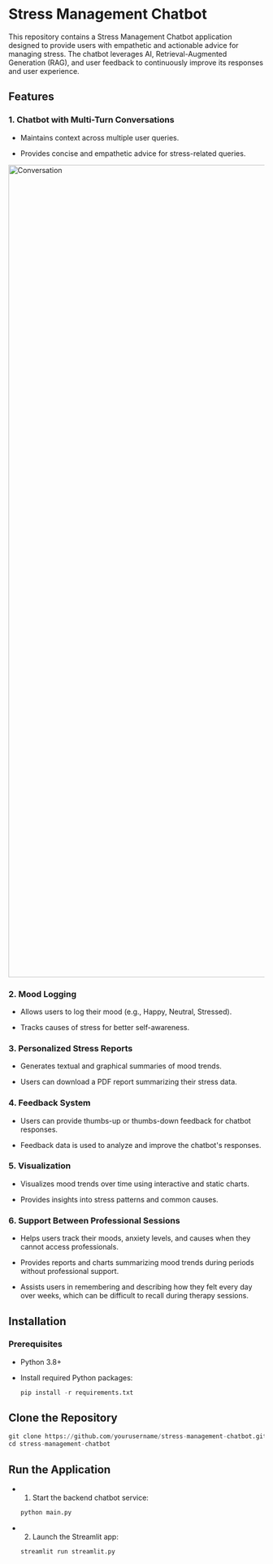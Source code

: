 # Stress Management Chatbot

This repository contains a Stress Management Chatbot application designed to provide users with empathetic and actionable advice for managing stress. The chatbot leverages AI, Retrieval-Augmented Generation (RAG), and user feedback to continuously improve its responses and user experience.


## Features

### 1. Chatbot with Multi-Turn Conversations

- Maintains context across multiple user queries.

- Provides concise and empathetic advice for stress-related queries.

<img width="1600" alt="Conversation" src="https://github.com/user-attachments/assets/3361ad15-98f5-41b5-b97e-aa5ef2669ce8" />

### 2. Mood Logging

- Allows users to log their mood (e.g., Happy, Neutral, Stressed).

- Tracks causes of stress for better self-awareness.
  
### 3. Personalized Stress Reports

- Generates textual and graphical summaries of mood trends.

- Users can download a PDF report summarizing their stress data.
### 4. Feedback System

- Users can provide thumbs-up or thumbs-down feedback for chatbot responses.

- Feedback data is used to analyze and improve the chatbot's responses.

### 5. Visualization

- Visualizes mood trends over time using interactive and static charts.

- Provides insights into stress patterns and common causes.

### 6. Support Between Professional Sessions

- Helps users track their moods, anxiety levels, and causes when they cannot access professionals.

- Provides reports and charts summarizing mood trends during periods without professional support.

- Assists users in remembering and describing how they felt every day over weeks, which can be difficult to recall during therapy sessions.


## Installation

### Prerequisites

- Python 3.8+

- Install required Python packages:
  
    ```python 
    pip install -r requirements.txt
    ```


## Clone the Repository

  ```python
  git clone https://github.com/yourusername/stress-management-chatbot.git
  cd stress-management-chatbot
  ```

## Run the Application
- 1. Start the backend chatbot service:
   ```python
   python main.py
   ```
- 2. Launch the Streamlit app:
  ```python
  streamlit run streamlit.py
  ```

## 
